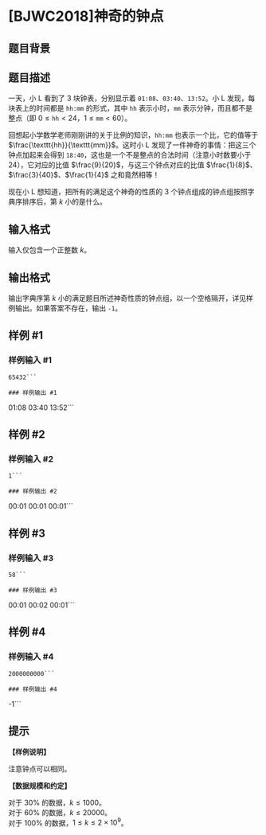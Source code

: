 # [BJWC2018]神奇的钟点

## 题目背景



## 题目描述

一天，小 L 看到了 3 块钟表，分别显示着 $\texttt{01:08}$、$\texttt{03:40}$、$\texttt{13:52}$。小 L 发现，每块表上的时间都是 $\texttt{hh:mm}$ 的形式，其中 $\texttt{hh}$ 表示小时，$\texttt{mm}$ 表示分钟，而且都不是整点（即 $0\leqslant\texttt{hh}<24$，$1\leqslant\texttt{mm}<60$）。

回想起小学数学老师刚刚讲的关于比例的知识，$\texttt{hh:mm}$ 也表示一个比，它的值等于 $\frac{\texttt{hh}}{\texttt{mm}}$。这时小 L 发现了一件神奇的事情：把这三个钟点加起来会得到 $\texttt{18:40}$，这也是一个不是整点的合法时间（注意小时数要小于 $24$），它对应的比值 $\frac{9}{20}$，与这三个钟点对应的比值 $\frac{1}{8}$、$\frac{3}{40}$、$\frac{1}{4}$ 之和竟然相等！

现在小 L 想知道，把所有的满足这个神奇的性质的 3 个钟点组成的钟点组按照字典序排序后，第 $k$ 小的是什么。

## 输入格式

输入仅包含一个正整数 $k$。

## 输出格式

输出字典序第 $k$ 小的满足题目所述神奇性质的钟点组，以一个空格隔开，详见样例输出。如果答案不存在，输出 `-1`。

## 样例 #1

### 样例输入 #1
```
65432```

### 样例输出 #1

```
01:08 03:40 13:52```

## 样例 #2

### 样例输入 #2
```
1```

### 样例输出 #2

```
00:01 00:01 00:01```

## 样例 #3

### 样例输入 #3
```
58```

### 样例输出 #3

```
00:01 00:02 00:01```

## 样例 #4

### 样例输入 #4
```
2000000000```

### 样例输出 #4

```
-1```

## 提示

**【样例说明】**

注意钟点可以相同。

**【数据规模和约定】**

对于 $30\%$ 的数据，$k\leqslant 1000$。  
对于 $60\%$ 的数据，$k\leqslant 20000$。  
对于 $100\%$ 的数据，$1\leqslant k\leqslant 2\times 10^9$。

